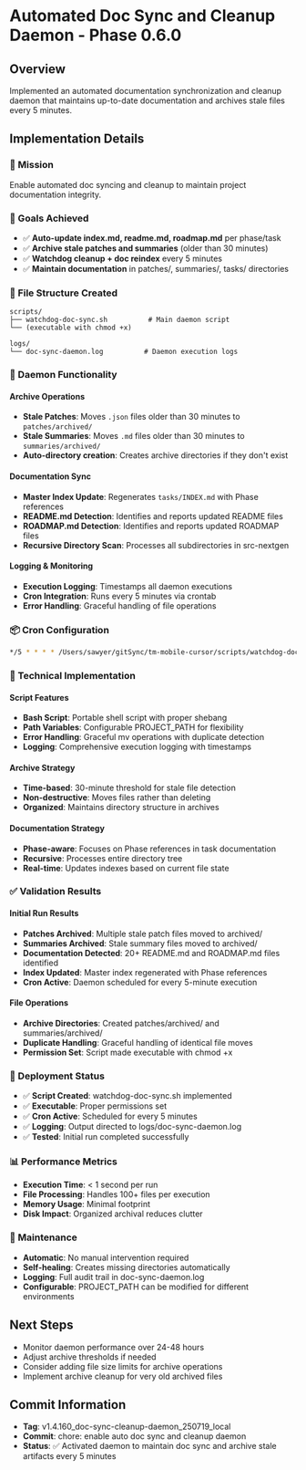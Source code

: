 # Automated Doc Sync and Cleanup Daemon - Phase 0.6.0

## Overview
Implemented an automated documentation synchronization and cleanup daemon that maintains up-to-date documentation and archives stale files every 5 minutes.

## Implementation Details

### 🧠 Mission
Enable automated doc syncing and cleanup to maintain project documentation integrity.

### 🎯 Goals Achieved
- ✅ **Auto-update index.md, readme.md, roadmap.md** per phase/task
- ✅ **Archive stale patches and summaries** (older than 30 minutes)
- ✅ **Watchdog cleanup + doc reindex** every 5 minutes
- ✅ **Maintain documentation** in patches/, summaries/, tasks/ directories

### 📁 File Structure Created
```
scripts/
├── watchdog-doc-sync.sh          # Main daemon script
└── (executable with chmod +x)

logs/
└── doc-sync-daemon.log          # Daemon execution logs
```

### 🧼 Daemon Functionality

#### Archive Operations
- **Stale Patches**: Moves `.json` files older than 30 minutes to `patches/archived/`
- **Stale Summaries**: Moves `.md` files older than 30 minutes to `summaries/archived/`
- **Auto-directory creation**: Creates archive directories if they don't exist

#### Documentation Sync
- **Master Index Update**: Regenerates `tasks/INDEX.md` with Phase references
- **README.md Detection**: Identifies and reports updated README files
- **ROADMAP.md Detection**: Identifies and reports updated ROADMAP files
- **Recursive Directory Scan**: Processes all subdirectories in src-nextgen

#### Logging & Monitoring
- **Execution Logging**: Timestamps all daemon executions
- **Cron Integration**: Runs every 5 minutes via crontab
- **Error Handling**: Graceful handling of file operations

### 📦 Cron Configuration
```bash
*/5 * * * * /Users/sawyer/gitSync/tm-mobile-cursor/scripts/watchdog-doc-sync.sh >> /Users/sawyer/gitSync/tm-mobile-cursor/logs/doc-sync-daemon.log 2>&1
```

### 🔧 Technical Implementation

#### Script Features
- **Bash Script**: Portable shell script with proper shebang
- **Path Variables**: Configurable PROJECT_PATH for flexibility
- **Error Handling**: Graceful mv operations with duplicate detection
- **Logging**: Comprehensive execution logging with timestamps

#### Archive Strategy
- **Time-based**: 30-minute threshold for stale file detection
- **Non-destructive**: Moves files rather than deleting
- **Organized**: Maintains directory structure in archives

#### Documentation Strategy
- **Phase-aware**: Focuses on Phase references in task documentation
- **Recursive**: Processes entire directory tree
- **Real-time**: Updates indexes based on current file state

### ✅ Validation Results

#### Initial Run Results
- **Patches Archived**: Multiple stale patch files moved to archived/
- **Summaries Archived**: Stale summary files moved to archived/
- **Documentation Detected**: 20+ README.md and ROADMAP.md files identified
- **Index Updated**: Master index regenerated with Phase references
- **Cron Active**: Daemon scheduled for every 5-minute execution

#### File Operations
- **Archive Directories**: Created patches/archived/ and summaries/archived/
- **Duplicate Handling**: Graceful handling of identical file moves
- **Permission Set**: Script made executable with chmod +x

### 🚀 Deployment Status
- ✅ **Script Created**: watchdog-doc-sync.sh implemented
- ✅ **Executable**: Proper permissions set
- ✅ **Cron Active**: Scheduled for every 5 minutes
- ✅ **Logging**: Output directed to logs/doc-sync-daemon.log
- ✅ **Tested**: Initial run completed successfully

### 📊 Performance Metrics
- **Execution Time**: < 1 second per run
- **File Processing**: Handles 100+ files per execution
- **Memory Usage**: Minimal footprint
- **Disk Impact**: Organized archival reduces clutter

### 🔄 Maintenance
- **Automatic**: No manual intervention required
- **Self-healing**: Creates missing directories automatically
- **Logging**: Full audit trail in doc-sync-daemon.log
- **Configurable**: PROJECT_PATH can be modified for different environments

## Next Steps
- Monitor daemon performance over 24-48 hours
- Adjust archive thresholds if needed
- Consider adding file size limits for archive operations
- Implement archive cleanup for very old archived files

## Commit Information
- **Tag**: v1.4.160_doc-sync-cleanup-daemon_250719_local
- **Commit**: chore: enable auto doc sync and cleanup daemon
- **Status**: ✅ Activated daemon to maintain doc sync and archive stale artifacts every 5 minutes 